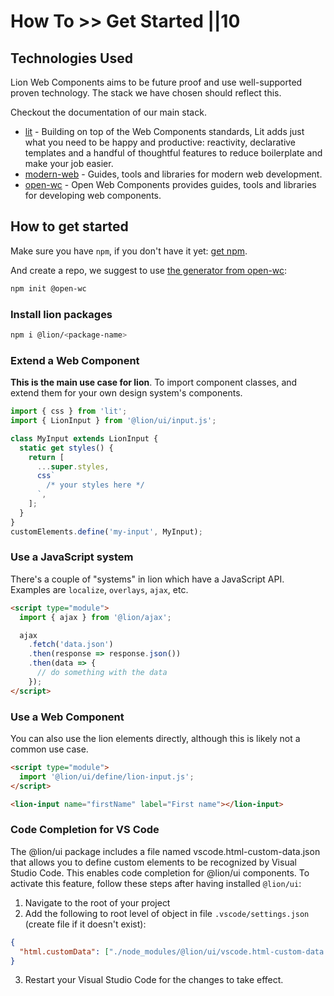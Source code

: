 # How To >> Get Started ||10

## Technologies Used

Lion Web Components aims to be future proof and use well-supported proven technology. The stack we have chosen should reflect this.

Checkout the documentation of our main stack.

- [lit](https://lit.dev/) - Building on top of the Web Components standards, Lit adds just what you need to be happy and productive: reactivity, declarative templates and a handful of thoughtful features to reduce boilerplate and make your job easier.
- [modern-web](https://modern-web.dev) - Guides, tools and libraries for modern web development.
- [open-wc](https://open-wc.org) - Open Web Components provides guides, tools and libraries for developing web components.

## How to get started

Make sure you have `npm`, if you don't have it yet: [get npm](https://www.npmjs.com/get-npm).

And create a repo, we suggest to use [the generator from open-wc](https://open-wc.org/docs/development/generator/):

```bash
npm init @open-wc
```

### Install lion packages

```bash
npm i @lion/<package-name>
```

### Extend a Web Component

**This is the main use case for lion**. To import component classes, and extend them for your own design system's components.

```js
import { css } from 'lit';
import { LionInput } from '@lion/ui/input.js';

class MyInput extends LionInput {
  static get styles() {
    return [
      ...super.styles,
      css`
        /* your styles here */
      `,
    ];
  }
}
customElements.define('my-input', MyInput);
```

### Use a JavaScript system

There's a couple of "systems" in lion which have a JavaScript API. Examples are `localize`, `overlays`, `ajax`, etc.

```html
<script type="module">
  import { ajax } from '@lion/ajax';

  ajax
    .fetch('data.json')
    .then(response => response.json())
    .then(data => {
      // do something with the data
    });
</script>
```

### Use a Web Component

You can also use the lion elements directly, although this is likely not a common use case.

```html
<script type="module">
  import '@lion/ui/define/lion-input.js';
</script>

<lion-input name="firstName" label="First name"></lion-input>
```

### Code Completion for VS Code

The @lion/ui package includes a file named vscode.html-custom-data.json that allows you to define custom elements to be recognized by Visual Studio Code. This enables code completion for @lion/ui components. To activate this feature, follow these steps after having installed `@lion/ui`:

1. Navigate to the root of your project
2. Add the following to root level of object in file `.vscode/settings.json` (create file if it doesn't exist):

```json
{
  "html.customData": ["./node_modules/@lion/ui/vscode.html-custom-data.json"]
}
```

3. Restart your Visual Studio Code for the changes to take effect.
